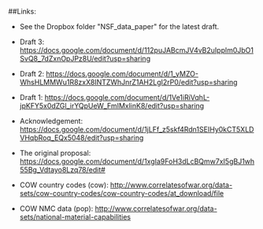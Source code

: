 ##Links:

- See the Dropbox folder "NSF_data_paper" for the latest draft.

- Draft 3: https://docs.google.com/document/d/112puJABcmJV4vB2uIpplm0JbO1SvQ8_7dZxnOpJPz8U/edit?usp=sharing

- Draft 2: https://docs.google.com/document/d/1_yMZO-WhsHLMMWu1R8zxX8INTZWhJnrZ1AH2LgI2rP0/edit?usp=sharing

- Draft 1: https://docs.google.com/document/d/1Ve1iRiVqhL-jpKFY5x0dZGl_irYQpUeW_FmIMxlinK8/edit?usp=sharing

- Acknowledgement: https://docs.google.com/document/d/1jLFf_z5skf4Rdn1SEIHy0kCT5XLDVHqbRoq_EQx5048/edit?usp=sharing

- The original proposal: https://docs.google.com/document/d/1xgIa9FoH3dLcBQmw7xI5gBJ1wh55Bg_Vdtayo8Lzq78/edit#

- COW country codes (cow): http://www.correlatesofwar.org/data-sets/cow-country-codes/cow-country-codes/at_download/file

- COW NMC data (pop): http://www.correlatesofwar.org/data-sets/national-material-capabilities



